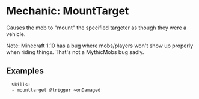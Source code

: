 Mechanic: MountTarget
=====================

Causes the mob to "mount" the specified targeter as though they were a
vehicle.

Note: Minecraft 1.10 has a bug where mobs/players won't show up properly
when riding things. That's not a MythicMobs bug sadly.

Examples
--------

      Skills:
      - mounttarget @trigger ~onDamaged
